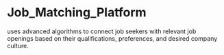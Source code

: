 # Job_Matching_Platform
uses advanced algorithms to connect job seekers with relevant job openings based on their qualifications, preferences, and desired company culture.

